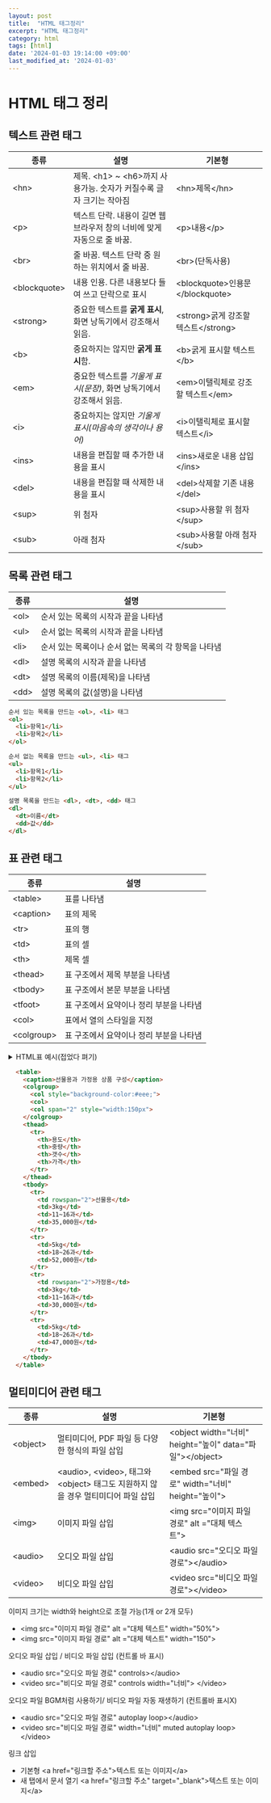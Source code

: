 ```yaml
---
layout: post
title:  "HTML 태그정리"
excerpt: "HTML 태그정리"
category: html
tags: [html]
date: '2024-01-03 19:14:00 +09:00'
last_modified_at: '2024-01-03'
---
```

# HTML 태그 정리

## 텍스트 관련 태그

| 종류          | 설명                                                                    | 기본형                                |
| ------------- | ----------------------------------------------------------------------- | ------------------------------------- |
| \<hn>         | 제목. \<h1> ~ \<h6>까지 사용가능. 숫자가 커질수록 글자 크기는 작아짐    | \<hn>제목\</hn>                       |
| \<p>          | 텍스트 단락. 내용이 길면 웹 브라우저 창의 너비에 맞게 자동으로 줄 바꿈. | \<p>내용\</p>                         |
| \<br>         | 줄 바꿈. 텍스트 단락 중 원하는 위치에서 줄 바꿈.                        | \<br>(단독사용)                       |
| \<blockquote> | 내용 인용. 다른 내용보다 들여 쓰고 단락으로 표시                        | \<blockquote>인용문\</blockquote>     |
| \<strong>     | 중요한 텍스트를 **굵게 표시**, 화면 낭독기에서 강조해서 읽음.           | \<strong>굵게 강조할 텍스트\</strong> |
| \<b>          | 중요하지는 않지만 **굵게 표시**함.                                      | \<b>굵게 표시할 텍스트\</b>           |
| \<em>         | 중요한 텍스트를 *기울게 표시(문장)*, 화면 낭독기에서 강조해서 읽음.     | \<em>이탤릭체로 강조할 텍스트\</em>   |
| \<i>          | 중요하지는 않지만 *기울게 표시(마음속의 생각이나 용어)*                 | \<i>이탤릭체로 표시할 텍스트\</i>     |
| \<ins>        | 내용을 편집할 때 추가한 내용을 표시                                     | \<ins>새로운 내용 삽입\</ins>         |
| \<del>        | 내용을 편집할 때 삭제한 내용을 표시                                     | \<del>삭제할 기존 내용\</del>         |
| \<sup>        | 위 첨자                                                                 | \<sup>사용할 위 첨자\</sup>           |
| \<sub>        | 아래 첨자                                                               | \<sub>사용할 아래 첨자\</sub>         |

## 목록 관련 태그
| 종류  | 설명                                                 |
| ----- | ---------------------------------------------------- |
| \<ol> | 순서 있는 목록의 시작과 끝을 나타냄                  |
| \<ul> | 순서 없는 목록의 시작과 끝을 나타냄                  |
| \<li> | 순서 있는 목록이나 순서 없는 목록의 각 항목을 나타냄 |
| \<dl> | 설명 목록의 시작과 끝을 나타냄                       |
| \<dt> | 설명 목록의 이름(제목)을 나타냄                      |
| \<dd> | 설명 목록의 값(설명)을 나타냄                        |

```html
순서 있는 목록을 만드는 <ol>, <li> 태그
<ol>
  <li>항목1</li>
  <li>항목2</li>
</ol>
```
```html
순서 없는 목록을 만드는 <ul>, <li> 태그
<ul>
  <li>항목1</li>
  <li>항목2</li>
</ul>
```
```html
설명 목록을 만드는 <dl>, <dt>, <dd> 태그
<dl>
  <dt>이름</dt>
  <dd>값</dd>
</dl>
```

## 표 관련 태그
| 종류        | 설명                                    |
| ----------- | --------------------------------------- |
| \<table>    | 표를 나타냄                             |
| \<caption>  | 표의 제목                               |
| \<tr>       | 표의 행                                 |
| \<td>       | 표의 셀                                 |
| \<th>       | 제목 셀                                 |
| \<thead>    | 표 구조에서 제목 부분을 나타냄          |
| \<tbody>    | 표 구조에서 본문 부분을 나타냄          |
| \<tfoot>    | 표 구조에서 요약이나 정리 부분을 나타냄 |
| \<col>      | 표에서 열의 스타일을 지정               |
| \<colgroup> | 표 구조에서 요약이나 정리 부분을 나타냄 |
<details>
<summary>HTML표 예시(접었다 펴기)</summary> 
  <table>
    <caption>선물용과 가정용 상품 구성</caption>
    <colgroup>
      <col style="background-color:#eee;">
      <col>
      <col span="2" style="width:150px">
    </colgroup>
    <thead>
      <tr>
        <th>용도</th>
        <th>중량</th>
        <th>갯수</t>
        <th>가격</th>
      </tr>
    </thead>
    <tbody>
      <tr>
        <td rowspan="2">선물용</td>
        <td>3kg</td>
        <td>11~16과</td>
        <td>35,000원</td>
      </tr>
      <tr>
        <td>5kg</td>
        <td>18~26과</td>
        <td>52,000원</td>
      </tr>
      <tr>
        <td rowspan="2">가정용</td>
        <td>3kg</td>
        <td>11~16과</td>
        <td>30,000원</td>
      </tr>   
      <tr>
        <td>5kg</td>
        <td>18~26과</td>
        <td>47,000원</td>
      </tr>
    </tbody>        
  </table>
</details>

```html
  <table>
    <caption>선물용과 가정용 상품 구성</caption>
    <colgroup>
      <col style="background-color:#eee;">
      <col>
      <col span="2" style="width:150px">
    </colgroup>
    <thead>
      <tr>
        <th>용도</th>
        <th>중량</th>
        <th>갯수</th>
        <th>가격</th>
      </tr>
    </thead>
    <tbody>
      <tr>
        <td rowspan="2">선물용</td>
        <td>3kg</td>
        <td>11~16과</td>
        <td>35,000원</td>
      </tr>
      <tr>
        <td>5kg</td>
        <td>18~26과</td>
        <td>52,000원</td>
      </tr>
      <tr>
        <td rowspan="2">가정용</td>
        <td>3kg</td>
        <td>11~16과</td>
        <td>30,000원</td>
      </tr>   
      <tr>
        <td>5kg</td>
        <td>18~26과</td>
        <td>47,000원</td>
      </tr>
    </tbody>        
  </table>
```
## 멀티미디어 관련 태그 
| 종류      | 설명                                                                                | 기본형   |
| --------- | ----------------------------------------------------------------------------------- | -------- |
| \<object> | 멀티미디어, PDF 파일 등 다양한 형식의 파일 삽입                                     | \<object width="너비" height="높이" data="파일">\</object> |
| \<embed>  | \<audio>, \<video>, 태그와 \<object> 태그도 지원하지 않을 경우 멀티미디어 파일 삽입 | \<embed src="파일 경로" width="너비" height="높이"> |
| \<img>    | 이미지 파일 삽입                                                                    | \<img src="이미지 파일 경로" alt ="대체 텍스트">  |
| \<audio>  | 오디오 파일 삽입                                                                    | \<audio src="오디오 파일 경로">\</audio> |
| \<video>  | 비디오 파일 삽입                                                                    | \<video src="비디오 파일 경로">\</video> |

이미지 크기는 width와 height으로 조절 가능(1개 or 2개 모두)
- \<img src="이미지 파일 경로" alt ="대체 텍스트" width="50%">
- \<img src="이미지 파일 경로" alt ="대체 텍스트" width="150">

오디오 파일 삽입 / 비디오 파일 삽입 (컨트롤 바 표시)
- \<audio src="오디오 파일 경로" controls>\</audio>
- \<video src="비디오 파일 경로" controls width="너비"> \</video>

오디오 파일 BGM처럼 사용하기/ 비디오 파일 자동 재생하기 (컨트롤바 표시X)
- \<audio src="오디오 파일 경로" autoplay loop>\</audio>
- \<video src="비디오 파일 경로" width="너비" muted autoplay loop>\</video>

링크 삽입
- 기본형 \<a href="링크할 주소">텍스트 또는 이미지\</a>
- 새 탭에서 문서 열기 \<a href="링크할 주소" target="_blank">텍스트 또는 이미지\</a>
